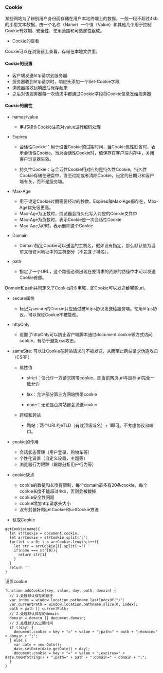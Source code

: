 ### Cookie

某些网站为了辨别用户身份而存储在用户本地终端上的数据，一般一段不超过4kb的小型文本数据，由一个名称（Name）一个值（Value）和其他几个用于控制Cookie有效期、安全性、使用范围和可选属性组成。

* Cookie的查看

Cookie可以在浏览器上查看，存储在本地文件里。

#### Cookie的设置

* 客户端发送http请求到服务器
* 服务器收到http请求时，响应头添加一个Set-Cookie字段
* 浏览器接收到响应后保存起来
* 之后对该服务器每一次请求中都通过Cookie字段将Cookie信息发给服务器

#### Cookie的属性

* names/value
  + 用JS操作Cookie注意对value进行编码处理

* Expires
  + 会话性Cookie：用于设置Cookie的过期时间，当Cookie属性缺省时，表示会话性Cookie。当为会话性Cookie时，值保存在客户端内存中，关闭客户浏览器失效。

  + 持久性Cookie：与会话性Cookie相对应的是持久性Cookie。持久性Cookie存储在硬盘中，直至过期或者清除Cookie。设定的日期只和客户端有关，而不是服务端。

* Max-Age

  + 用于设定Cookie过期需要经过的秒数，Expires和Max-Age都存在，Max-Age优先级更高。
  + Max-Age为正数时，浏览器会持久化写入对应的Cookie文件中
  + Max-Age为负数时，表示Cookie是一次会话性Cookie
  + Max-Age为0时，表示删除这个Cookie

* Domain
  + Domain指定Cookie可以送达的主机名，假如没有指定，那么默认值为当前文档访问地址中的主机部分（不包含子域名）。

* path
  + 指定了一个URL，这个路径必须出现在要请求的资源的路径中才可以发送Cookie首部。

Domain和path共同定义了Cookie的作用域，即Cookie可以发送给哪些url。

* secure属性
  + 标记为secure的Cookie只应通过被https协议发送给服务端。使用https协议，可以保证Cookie不被篡改。

* httpOnly
  + 设置了httpOnly可以防止客户端脚本通过document.cookie等方式访问cookie，有助于避免xss攻击。

* sameSite: 可以让Cookie在跨站请求时不被发送，从而阻止跨站请求伪造攻击（CSRF）

  + 属性值
    - strict：仅允许一方请求携带cookie，即当前网页url与目标url完全一致允许

    - lax：允许部分第三方网站携带cookie

    - none：无论是否跨站都会发送cookie

  + 跨域和跨站
    - 跨站：两个URL的eTLD（有效顶级域名）+ 1即可。不考虑协议和端口。

* cookie的作用
  + 会话状态管理（用户登录、购物车等）
  + 个性化设置（自定义设置，主题等）
  + 浏览器行为跟踪（跟踪分析用户行为等）

* cookie缺点
  + cookie的数量和长度有限制，每个domain最多有20条cookie，每个cookie长度不能超过4kb，否则会被裁掉
  + cookie安全性问题
  + cookie增加http请求头大小
  + 没有封装好的getCookie和setCookie方法

* 获取Cookie

``` 
getCookie(name){
  let strCookie = document.cookie;
  let arrCookie = strCookie.split(';')
  for(let i = 0; i < arrCookie.length;i++){
    let str = arrCookie[i].split('=')
    if(name === str[0]){
      return str[1]
    }
  }
  return ''
}
```

设置cookie

``` 
function addCookie(key, value, day, path, domain) {
  // 1.处理默认保存的路径
  var index = window.location.pathname.lastIndexOf("/")
  var currentPath = window.location.pathname.slice(0, index);
  path = path || currentPath;
  // 2.处理默认保存的domain
  domain = domain || document.domain;
  // 3.处理默认的过期时间
  if (!day) {
    document.cookie = key + "=" + value + ";path=" + path + ";domain=" + domain + ";";
  } else {
    var date = new Date();
    date.setDate(date.getDate() + day);
    document.cookie = key + "=" + value + ";expires=" + date.toGMTString() + ";path=" + path + ";domain=" + domain + ";";
  }
}
```
